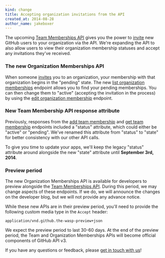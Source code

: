```yaml
---
kind: change
title: Accepting organization invitations from the API
created_at: 2014-08-28
author_name: jakeboxer
---
```


The upcoming [Team Memberships API][team-memberships-api] gives you the power to [invite][org-invitations] new GitHub users to your organization via the API. We're expanding the API to also allow users to view their organization membership statuses and accept any invitations they've received.

### The new Organization Memberships API

When someone [invites][org-invitations] you to an organization, your membership with that organization begins in the "pending" state. The new [list organization memberships][list-org-memberships] endpoint allows you to find your pending memberships. You can then change them to "active" (accepting the invitation in the process) by using the [edit organization membership][edit-org-membership] endpoint.

### New Team Membership API response attribute

Previously, responses from the [add team membership][add-team-membership] and [get team membership][get-team-membership] endpoints included a "status" attribute, which could either be "active" or "pending". We've renamed this attribute from "status" to "state" for better consistency with our other API calls.

To give you time to update your apps, we'll keep the legacy "status" attribute around alongside the new "state" attribute until **September 3rd, 2014**.

### Preview period

The new Organization Memberships API is available for developers to preview alongside the [Team Memberships API][team-memberships-api]. During this period, we may change aspects of these endpoints. If we do, we will announce the changes on the developer blog, but we will not provide any advance notice.

While these new APIs are in their preview period, you'll need to provide the following custom media type in the `Accept` header:

    application/vnd.github.the-wasp-preview+json

We expect the preview period to last 30-60 days. At the end of the preview period, the Team and Organization Memberships APIs will become official components of GitHub API v3.

If you have any questions or feedback, please [get in touch with us][contact]!

[contact]: https://github.com/contact?form[subject]=Team+Memberships+API
[team-memberships-api]: /changes/2014-08-05-team-memberships-api/
[org-invitations]: https://help.github.com/articles/adding-or-inviting-members-to-a-team-in-an-organization
[list-org-memberships]: /v3/orgs/members/#list-your-organization-memberships
[edit-org-membership]: /v3/orgs/members/#edit-your-organization-membership
[add-team-membership]: /v3/orgs/teams/#add-team-membership
[get-team-membership]: /v3/orgs/teams/#get-team-membership
